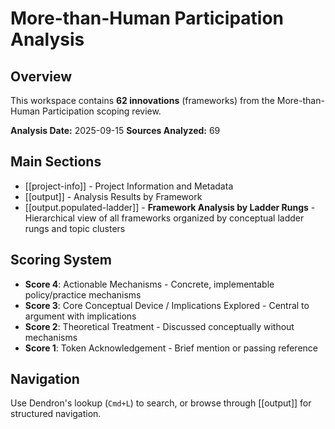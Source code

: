 # More-than-Human Participation Analysis

## Overview

This workspace contains **62 innovations** (frameworks) from the More-than-Human Participation scoping review.

**Analysis Date:** 2025-09-15
**Sources Analyzed:** 69

## Main Sections

- [[project-info]] - Project Information and Metadata
- [[output]] - Analysis Results by Framework
- [[output.populated-ladder]] - **Framework Analysis by Ladder Rungs** - Hierarchical view of all frameworks organized by conceptual ladder rungs and topic clusters


## Scoring System

- **Score 4**: Actionable Mechanisms - Concrete, implementable policy/practice mechanisms
- **Score 3**: Core Conceptual Device / Implications Explored - Central to argument with implications
- **Score 2**: Theoretical Treatment - Discussed conceptually without mechanisms
- **Score 1**: Token Acknowledgement - Brief mention or passing reference

## Navigation

Use Dendron's lookup (`Cmd+L`) to search, or browse through [[output]] for structured navigation.
